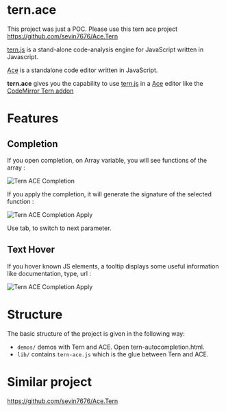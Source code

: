 tern.ace
========

This project was just a POC. Please use this tern ace project https://github.com/sevin7676/Ace.Tern

[tern.js](https://github.com/marijnh/tern) is a stand-alone code-analysis engine for JavaScript written in Javascript.

[Ace](https://github.com/ajaxorg/ace) is a standalone code editor written in JavaScript.

**tern.ace** gives you the capability to use [tern.js](https://github.com/marijnh/tern) in a [Ace](https://github.com/ajaxorg/ace) editor like the [CodeMirror Tern addon](http://ternjs.net/doc/demo.html)

# Features

## Completion 

If you open completion, on Array variable, you will see functions of the array : 

![Tern ACE Completion](https://github.com/angelozerr/tern.ace/wiki/images/TernACE_CompletionOverview.png)

If you apply the completion, it will generate the signature of the selected function : 

![Tern ACE Completion Apply](https://github.com/angelozerr/tern.ace/wiki/images/TernACE_CompletionApply.png)

Use tab, to switch to next parameter.

## Text Hover 

If you hover known JS elements, a tooltip displays some useful information like documentation, type, url : 

![Tern ACE Completion Apply](https://github.com/angelozerr/tern.ace/wiki/images/TernACE_TextHover.png)

# Structure

The basic structure of the project is given in the following way:

* `demos/` demos with Tern and ACE. Open tern-autocompletion.html.
* `lib/` contains `tern-ace.js` which is the glue between Tern and ACE.

# Similar project

https://github.com/sevin7676/Ace.Tern

